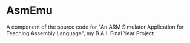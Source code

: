 # AsmEmu
A component of the source code for "An ARM Simulator Application for Teaching Assembly Language", my B.A.I. Final Year Project
